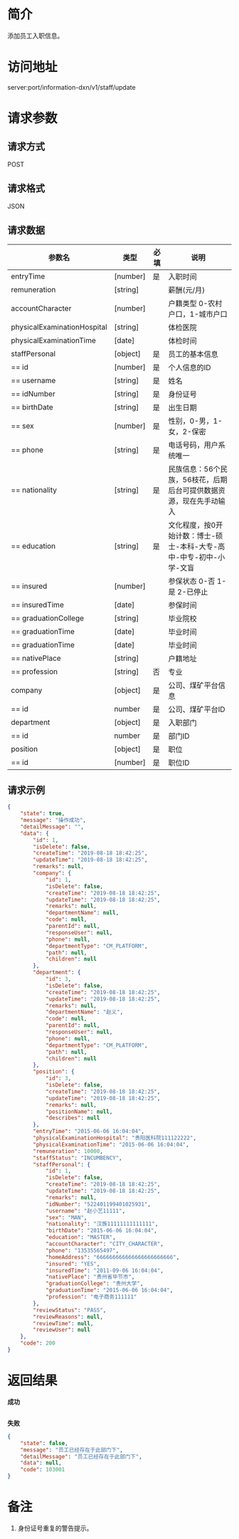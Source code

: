 # 简介
添加员工入职信息。

# 访问地址
server:port/information-dxn/v1/staff/update

# 请求参数

## 请求方式
POST

## 请求格式
JSON

## 请求数据
|参数名|类型|必填|说明|
|-|-|-|-|
|entryTime|[number]|是|入职时间|
|remuneration|[string]||薪酬(元/月)|
|accountCharacter|[number]||户籍类型 0-农村户口，1-城市户口|
|physicalExaminationHospital|[string]||体检医院|
|physicalExaminationTime|[date]||体检时间|
|staffPersonal|[object]|是|员工的基本信息|
|== id|[number]|是|个人信息的ID|
|== username|[string]|是|姓名|
|== idNumber|[string]|是|身份证号|
|== birthDate|[string]|是|出生日期|
|== sex|[number]|是|性别，0-男，1-女，2-保密|
|== phone|[string]|是|电话号码，用户系统唯一|
|== nationality|[string]|是|民族信息：56个民族，56枝花，后期后台可提供数据资源，现在先手动输入|
|== education|[string]|是|文化程度，按0开始计数：博士-硕士-本科-大专-高中-中专-初中-小学-文盲|
|== insured|[number]||参保状态 0-否 1-是 2-已停止|
|== insuredTime|[date]||参保时间|
|== graduationCollege|[string]||毕业院校|
|== graduationTime|[date]||毕业时间|
|== graduationTime|[date]||毕业时间|
|== nativePlace|[string]||户籍地址|
|== profession|[string]|否|专业|
|company|[object]|是|公司、煤矿平台信息|
|== id|number|是|公司、煤矿平台ID|
|department|[object]|是|入职部门|
|== id|number|是|部门ID|
|position|[object]|是|职位|
|== id|[number]|是|职位ID|

## 请求示例
```json
{
    "state": true,
    "message": "操作成功",
    "detailMessage": "",
    "data": {
        "id": 1,
        "isDelete": false,
        "createTime": "2019-08-18 18:42:25",
        "updateTime": "2019-08-18 18:42:25",
        "remarks": null,
        "company": {
            "id": 1,
            "isDelete": false,
            "createTime": "2019-08-18 18:42:25",
            "updateTime": "2019-08-18 18:42:25",
            "remarks": null,
            "departmentName": null,
            "code": null,
            "parentId": null,
            "responseUser": null,
            "phone": null,
            "departmentType": "CM_PLATFORM",
            "path": null,
            "children": null
        },
        "department": {
            "id": 3,
            "isDelete": false,
            "createTime": "2019-08-18 18:42:25",
            "updateTime": "2019-08-18 18:42:25",
            "remarks": null,
            "departmentName": "赵义",
            "code": null,
            "parentId": null,
            "responseUser": null,
            "phone": null,
            "departmentType": "CM_PLATFORM",
            "path": null,
            "children": null
        },
        "position": {
            "id": 3,
            "isDelete": false,
            "createTime": "2019-08-18 18:42:25",
            "updateTime": "2019-08-18 18:42:25",
            "remarks": null,
            "positionName": null,
            "describes": null
        },
        "entryTime": "2015-06-06 16:04:04",
        "physicalExaminationHospital": "贵阳医科院111122222",
        "physicalExaminationTime": "2015-06-06 16:04:04",
        "remuneration": 10000,
        "staffStatus": "INCUMBENCY",
        "staffPersonal": {
            "id": 1,
            "isDelete": false,
            "createTime": "2019-08-18 18:42:25",
            "updateTime": "2019-08-18 18:42:25",
            "remarks": null,
            "idNumber": "522401199401025931",
            "username": "赵小艺11111",
            "sex": "MAN",
            "nationality": "汉族11111111111111",
            "birthDate": "2015-06-06 16:04:04",
            "education": "MASTER",
            "accountCharacter": "CITY_CHARACTER",
            "phone": "13535565497",
            "homeAddress": "666666666666666666666666",
            "insured": "YES",
            "insuredTime": "2011-09-06 16:04:04",
            "nativePlace": "贵州省毕节市",
            "graduationCollege": "贵州大学",
            "graduationTime": "2015-06-06 16:04:04",
            "profession": "电子商务111111"
        },
        "reviewStatus": "PASS",
        "reviewReasons": null,
        "reviewTime": null,
        "reviewUser": null
    },
    "code": 200
}
```

# 返回结果
**成功**
```json

```

**失败**
```json
{
    "state": false,
    "message": "员工已经存在于此部门下",
    "detailMessage": "员工已经存在于此部门下",
    "data": null,
    "code": 103001
}
```

# 备注

1. 身份证号重复的警告提示。